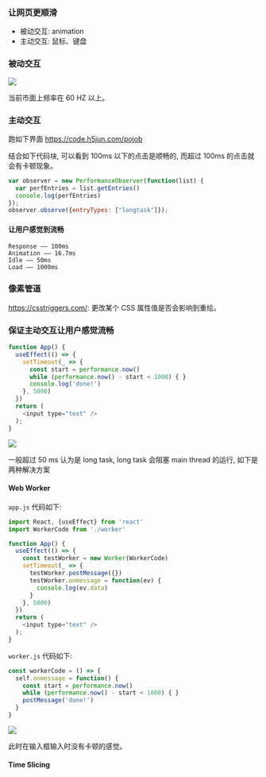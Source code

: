 ### 让网页更顺滑

* 被动交互: animation
* 主动交互: 鼠标、键盘

### 被动交互

![](http://with.muyunyun.cn/23b109b73c8296e2c0d9178d214f33f0.jpg-400)

当前市面上频率在 60 HZ 以上。

### 主动交互

跑如下界面 https://code.h5jun.com/pojob

结合如下代码块, 可以看到 100ms 以下的点击是顺畅的, 而超过 100ms 的点击就会有卡顿现象。

```js
var observer = new PerformanceObserver(function(list) {
  var perfEntries = list.getEntries()
  console.log(perfEntries)
});
observer.observe({entryTypes: ["longtask"]});
```

#### 让用户感觉到流畅

```
Response —— 100ms
Animation —— 16.7ms
Idle —— 50ms
Load —— 1000ms
```

### 像素管道

https://csstriggers.com/: 更改某个 CSS 属性值是否会影响到重绘。

### 保证主动交互让用户感觉流畅

```js
function App() {
  useEffect(() => {
    setTimeout(_ => {
      const start = performance.now()
      while (performance.now() - start < 1000) { }
      console.log('done!')
    }, 5000)
  })
  return (
    <input type="text" />
  );
}
```

![](http://with.muyunyun.cn/574ac0a2b41a78fdb00f2db3d250de37.jpg-400)

一般超过 50 ms 认为是 long task, long task 会阻塞 main thread 的运行, 如下是两种解决方案

#### Web Worker

`app.js` 代码如下:

```js
import React, {useEffect} from 'react'
import WorkerCode from './worker'

function App() {
  useEffect(() => {
    const testWorker = new Worker(WorkerCode)
    setTimeout(_ => {
      testWorker.postMessage({})
      testWorker.onmessage = function(ev) {
        console.log(ev.data)
      }
    }, 5000)
  })
  return (
    <input type="text" />
  );
}
```

`worker.js` 代码如下:

```js
const workerCode = () => {
  self.onmessage = function() {
    const start = performance.now()
    while (performance.now() - start < 1000) { }
    postMessage('done!')
  }
}
```

![](http://with.muyunyun.cn/df7d2b274685c20638cdde68cb54927d.jpg)

此时在输入框输入时没有卡顿的感觉。

#### Time Slicing